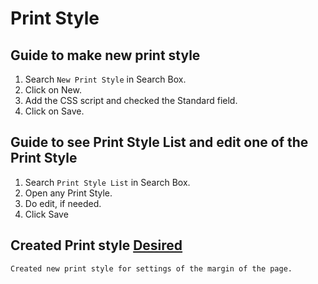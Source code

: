 # Print Style

## Guide to make new print style

1. Search ```New Print Style``` in Search Box.
2. Click on New.
3. Add the CSS script and checked the Standard field.
4. Click on Save.

## Guide to see Print Style List and edit one of the Print Style

1. Search ```Print Style List``` in Search Box.
2. Open any Print Style.
3. Do edit, if needed.
4. Click Save

## Created Print style [Desired](https://erp.gndec.ac.in/desk#Form/Print%20Style/Desired)
```
Created new print style for settings of the margin of the page.
```
